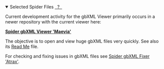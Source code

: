 <details open >

<summary>Selected Spider Files
<a id=sfmHelp class=helpItem href="JavaScript:MNU.setPopupShowHide(sfmHelp,SFM.currentStatus);" >&nbsp; ? &nbsp;</a>
</summary>


Current development activity for the gbXML Viewer primarily occurs in a newer repository with the current viewer here:

<b><a href="https://www.ladybug.tools/spider-gbxml-tools/spider-gbxml-viewer/index.html" target="_blank">Spider gbXML Viewer 'Maevia'</a></b>

The objective is to open and view huge gbXML files very quickly. See also its <a href="https://www.ladybug.tools/spider-gbxml-tools/" target="_blank">Read Me</a> file.

For checking and fixing issues in gbXML files see <a href="https://www.ladybug.tools/spider-gbxml-fixer/" target="_blank">Spider gbXML Fixer 'Atrax'</a>.</p>

<!--
For further background see <a href="https://www.ladybug.tools/spider" target="_blank">Ladybug Tools / Spider</a>.
Other scripts of interest include <a href="https://www.ladybug.tools/spider/gbxml-sample-files/" target="_blank">Spider gbXML Viewer Basic</a>.</p>

-->

</details>